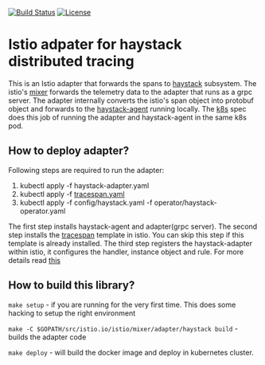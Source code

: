 [![Build Status](https://travis-ci.org/ExpediaDotCom/haystack-istio.svg?branch=master)](https://travis-ci.org/ExpediaDotCom/haystack-istio)
[![License](https://img.shields.io/badge/license-Apache%20License%202.0-blue.svg)](https://github.com/ExpediaDotCom/haystack/blob/master/LICENSE)

# Istio adpater for haystack distributed tracing

This is an Istio adapter that forwards the spans to [haystack](http://github.com/ExpediaDotCom/haystack) subsystem.
The istio's [mixer](https://github.com/istio/istio/tree/master/mixer) forwards the telemetry data to the adapter that runs as a grpc server. The adapter internally converts the istio's span object into protobuf object and forwards to the [haystack-agent](http://github.com/ExpediaDotCom/haystack-agent) running locally. The [k8s](./haystack-adapter.yaml) spec does this job of running the adapter and haystack-agent in the same k8s pod.

## How to deploy adapter?
Following steps are required to run the adapter:

1. kubectl apply -f haystack-adapter.yaml
2. kubectl apply -f [tracespan.yaml](https://github.com/istio/istio/blob/master/mixer/template/tracespan/tracespan.yaml) 
3. kubectl apply -f config/haystack.yaml -f operator/haystack-operator.yaml

The first step installs haystack-agent and adapter(grpc server). The second step installs the [tracespan](https://istio.io/docs/reference/config/policy-and-telemetry/templates/tracespan/) template in istio. You can skip this step if this template is already installed. The third step registers the haystack-adapter within istio, it configures the handler, instance object and rule. For more details read [this](https://istio.io/blog/2017/adapter-model/)  
 
## How to build this library?
`make setup` - if you are running for the very first time. This does some hacking to setup the right environment

`make -C $GOPATH/src/istio.io/istio/mixer/adapter/haystack build` - builds the adapter code

`make deploy` - will build the docker image and deploy in kubernetes cluster.


